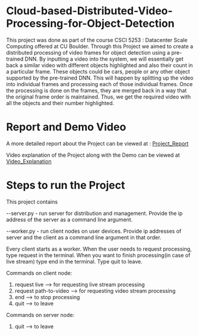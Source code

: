 # Cloud-based-Distributed-Video-Processing-for-Object-Detection

This project was done as part of the course CSCI 5253 : Datacenter Scale Computing offered at CU Boulder. Through this Project we aimed to create a distributed processing of video frames for object detection using a pre-trained DNN. By inputting a video into the system, we
will essentially get back a similar video with different objects highlighted and also their count in a
particular frame. These objects could be cars, people or any other object supported by the
pre-trained DNN. This will happen by splitting up the video into individual frames and processing
each of those individual frames. Once the processing is done on the frames, they are merged
back in a way that the original frame order is maintained. Thus, we get the required video with
all the objects and their number highlighted.

# Report and Demo Video
A more detailed report about the Project can be viewed at : [Project_Report](Project_Report.pdf)

Video explanation of the Project along with the Demo can be viewed at [Video_Explanation](Video_Explanation.mp4)

# Steps to run the Project

This project contains

--server.py - run server for distribution and management. Provide the ip address of the server as a command line argument.

--worker.py - run client nodes on user devices. Provide ip addresses of server and the client as a command line argument in that order.

Every client starts as a worker. When the user needs to request processing, type request in the terminal. When you want to finish processing(in case of live stream) type end in the terminal. Type quit to leave.

Commands on client node:

1. request live --> for requesting live stream processing
2. request path-to-video --> for requesting video stream processing
3. end --> to stop processing
4. quit --> to leave

Commands on server node:

1. quit --> to leave
